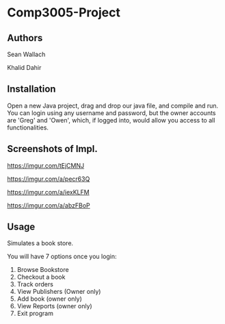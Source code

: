 # Comp3005-Project

## Authors
Sean Wallach

Khalid Dahir


## Installation
Open a new Java project, drag and drop our java file, and compile and run. You can login using any username and password, but the owner accounts are 'Greg' and 'Owen', which, if logged into, would allow you access to all functionalities.

## Screenshots of Impl.

https://imgur.com/tEjCMNJ

https://imgur.com/a/pecr63Q

https://imgur.com/a/iexKLFM

https://imgur.com/a/abzFBoP


## Usage
Simulates a book store.


You will have 7 options once you login:
 1. Browse Bookstore
 2. Checkout a book
 3. Track orders
 4. View Publishers (Owner only)
 5. Add book (owner only)
 6. View Reports (owner only)
 7. Exit program
